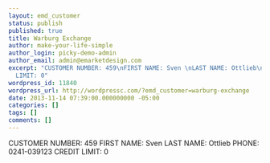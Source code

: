```yaml
---
layout: emd_customer
status: publish
published: true
title: Warburg Exchange
author: make-your-life-simple
author_login: picky-demo-admin
author_email: admin@emarketdesign.com
excerpt: "CUSTOMER NUMBER: 459\nFIRST NAME: Sven \nLAST NAME: Ottlieb\nPHONE: 0241-039123\nCREDIT
  LIMIT: 0"
wordpress_id: 11840
wordpress_url: http://wordpressc.com/?emd_customer=warburg-exchange
date: 2013-11-14 07:39:00.000000000 -05:00
categories: []
tags: []
comments: []
---
```

CUSTOMER NUMBER: 459
FIRST NAME: Sven 
LAST NAME: Ottlieb
PHONE: 0241-039123
CREDIT LIMIT: 0
